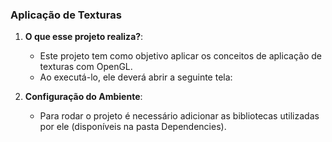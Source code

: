 ### Aplicação de Texturas

1. **O que esse projeto realiza?**:
   - Este projeto tem como objetivo aplicar os conceitos de aplicação de texturas com OpenGL.
   - Ao executá-lo, ele deverá abrir a seguinte tela:

2. **Configuração do Ambiente**:
   - Para rodar o projeto é necessário adicionar as bibliotecas utilizadas por ele (disponíveis na pasta Dependencies).
